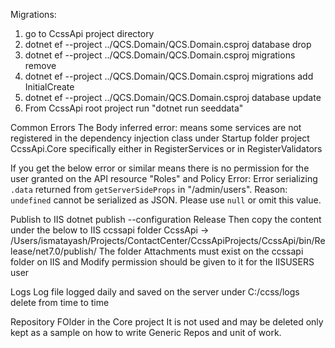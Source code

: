 Migrations:
1. go to CcssApi project directory
2. dotnet ef --project ../QCS.Domain/QCS.Domain.csproj database drop
3. dotnet ef --project ../QCS.Domain/QCS.Domain.csproj migrations remove
4. dotnet ef --project ../QCS.Domain/QCS.Domain.csproj migrations add InitialCreate
5. dotnet ef --project ../QCS.Domain/QCS.Domain.csproj database update
6. From CcssApi root project run "dotnet run seeddata"

Common Errors
The Body inferred error: means some services are not registered in the dependency injection class under Startup folder
project CcssApi.Core specifically either in RegisterServices or in RegisterValidators

If you get the below error or similar means there is no permission for the user granted on the API resource "Roles" and Policy
Error: Error serializing `.data` returned from `getServerSideProps` in "/admin/users".
Reason: `undefined` cannot be serialized as JSON. Please use `null` or omit this value.

Publish to IIS
dotnet publish --configuration Release
Then copy the content under the below to IIS ccssapi folder 
CcssApi -> /Users/ismatayash/Projects/ContactCenter/CcssApiProjects/CcssApi/bin/Release/net7.0/publish/
The folder Attachments must exist on the ccssapi folder on IIS and Modify permission should be given to it for the IISUSERS user

Logs
Log file logged daily and saved on the server under C:/ccss/logs delete from time to time

Repository FOlder in the Core project
It is not used and may be deleted only kept as a sample on how to write Generic Repos and unit of work.